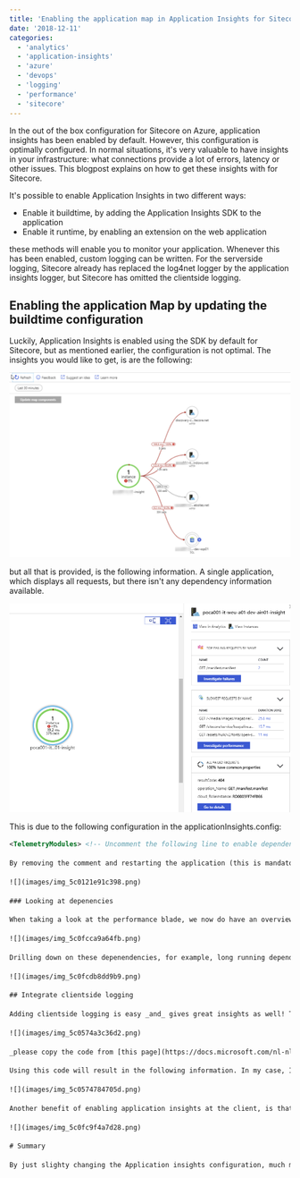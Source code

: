 ```yaml
---
title: 'Enabling the application map in Application Insights for Sitecore to monitor your Sitecore infrastructure and webclients'
date: '2018-12-11'
categories:
  - 'analytics'
  - 'application-insights'
  - 'azure'
  - 'devops'
  - 'logging'
  - 'performance'
  - 'sitecore'
---
```


In the out of the box configuration for Sitecore on Azure, application insights has been enabled by default. However, this configuration is optimally configured. In normal situations, it's very valuable to have insights in your infrastructure: what connections provide a lot of errors, latency or other issues. This blogpost explains on how to get these insights with for Sitecore.

It's possible to enable Application Insights in two different ways:

- Enable it buildtime, by adding the Application Insights SDK to the application
- Enable it runtime, by enabling an extension on the web application

these methods will enable you to monitor your application. Whenever this has been enabled, custom logging can be written. For the serverside logging, Sitecore already has replaced the log4net logger by the application insights logger, but Sitecore has omitted the clientside logging.

## Enabling the application Map by updating the buildtime configuration

Luckily, Application Insights is enabled using the SDK by default for Sitecore, but as mentioned earlier, the configuration is not optimal. The insights you would like to get, is are the following:

![](images/img_5c0122075dad1.png)

but all that is provided, is the following information. A single application, which displays all requests, but there isn't any dependency information available.

![](images/img_5c012010ac121.png)

This is due to the following configuration in the applicationInsights.config:

````xml
<TelemetryModules> <!-- Uncomment the following line to enable dependency tracking --> <!-- <Add Type="Microsoft.ApplicationInsights.DependencyCollector.DependencyTrackingTelemetryModule, Microsoft.AI.DependencyCollector"/> --> <Add Type="Microsoft.ApplicationInsights.Extensibility.PerfCounterCollector.PerformanceCollectorModule, Microsoft.AI.PerfCounterCollector"> <! -- cut a lot if information --> </TelemetryModules> ```

By removing the comment and restarting the application (this is mandatory), the detailed "web" of dependencies is shown. Every element in this overview, like the application, the different  connections and the actual services can be selected and give a different overview of information. In the case below, the sql connection has been highlighted, indicating that 19.2% of the requests cause errors:

![](images/img_5c0121e91c398.png)

### Looking at depenencies

When taking a look at the performance blade, we now do have an overview of all the dependencies of Sitecore: xConnect, the CES discovery service, all SQL dependencies and your own custom build dependencies.

![](images/img_5c0fcca9a64fb.png)

Drilling down on these depenendencies, for example, long running dependencies, might give a very insightfull overview on what is actually happening within Sitecore:

![](images/img_5c0fcdb8dd9b9.png)

## Integrate clientside logging

Adding clientside logging is easy _and_ gives great insights as well! The first step is to include this javascript into your page:

![](images/img_5c0574a3c36d2.png)

_please copy the code from [this page](https://docs.microsoft.com/nl-nl/azure/application-insights/app-insights-javascript) as I can't reference the code: it turns into a tracking pixel ;)_

Using this code will result in the following information. In my case, I have a few errors that are automatically logged to Application Insights _and_ there are some generated insights on my slowest clientside calls.

![](images/img_5c0574784705d.png)

Another benefit of enabling application insights at the client, is that Microsoft is creating functionality for client analytics, like funnels, flows, et cetera. This might overlap with Sitecore analytics in some ways, but it's always fun to have an extra bit of data available, right?

![](images/img_5c0fc9f4a7d28.png)

# Summary

By just slighty changing the Application insights configuration, much more insights can be gained from the application map. A very interesting insight is the failed SQL statements that are triggered from your environment; this is often an indication in problems with your "tasks"  database. Happy monitoring!
````
